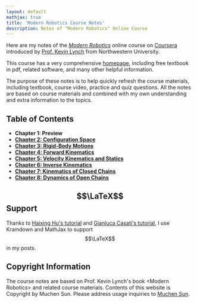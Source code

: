 ```yaml
---
layout: default
mathjax: true
title: 'Modern Robotics Course Notes'
description: Notes of "Modern Robotics" Online Course
---
```


Here are my notes of the [*Modern Robotics*](http://hades.mech.northwestern.edu/index.php/Modern_Robotics) online course on [Coursera](https://www.coursera.org/specializations/modernrobotics) introduced by [Prof. Kevin Lynch](https://www.mccormick.northwestern.edu/research-faculty/directory/profiles/lynch-kevin.html) from Northwestern University. 

This course has a very comprehensive [homepage](http://hades.mech.northwestern.edu/index.php/Modern_Robotics), including free textbook in pdf, related software, and many other helpful information. 

The purpose of these notes is to help quickly refresh the course materials, including textbook, course video, practice and quiz questions. All the notes are based on course materials and combined with my own understanding and extra information to the topics.

## **Table of Contents**

* **Chapter 1: Preview**
* [**Chapter 2: Configuration Space**](ch2.html)
* [**Chapter 3: Rigid-Body Motions**](ch3.html)
* [**Chapter 4: Forward Kinematics**](ch4.html)
* [**Chapter 5: Velocity Kinematics and Statics**](ch5.html)
* [**Chapter 6: Inverse Kinematics**](ch6.html)
* [**Chapter 7: Kinematics of Closed Chains**](ch7.html)
* [**Chapter 8: Dynamics of Open Chains**](ch8.html)

## $$\LaTeX$$ Support

Thanks to [Haixing Hu's tutorial](https://haixing-hu.github.io/programming/2013/09/20/how-to-use-mathjax-in-jekyll-generated-github-pages/) and [Gianluca Casati's tutorial](https://g14n.info/2014/09/math-on-github-pages/), I use Kramdown and MathJax to support $$\LaTeX$$ in my posts.

## Copyright Information

The course notes are based on Prof. Kevin Lynch's book \<Modern Robotics\> and related course materials. Contents of this website is Copyright by Muchen Sun. Please address usage inquiries to [Muchen Sun](mailto:muchensun2021@u.northwestern.edu).


